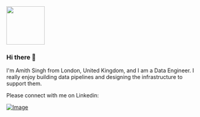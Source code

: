<div id="header" align="left">
  <img src="https://media4.giphy.com/media/v1.Y2lkPTc5MGI3NjExam9nOTlkYmc2dDh4ZGticmhhaTY5endyc3F4OWNocTI2eDJoejZrNiZlcD12MV9pbnRlcm5hbF9naWZfYnlfaWQmY3Q9cw/cJ53VLbM1eEo4s1toi/giphy.gif" width="100"/>
</div>

### Hi there 👋

I'm Amith Singh from London, United Kingdom, and I am a Data Engineer. I really enjoy building data pipelines and designing the infrastructure to support them.

Please connect with me on Linkedin:

[![Image](https://github.com/amyth-singh/amyth-singh/assets/78929302/5ad98fe0-f6ad-42a1-9777-01a0bf36e302)](https://www.linkedin.com/in/amyth-singh/)

